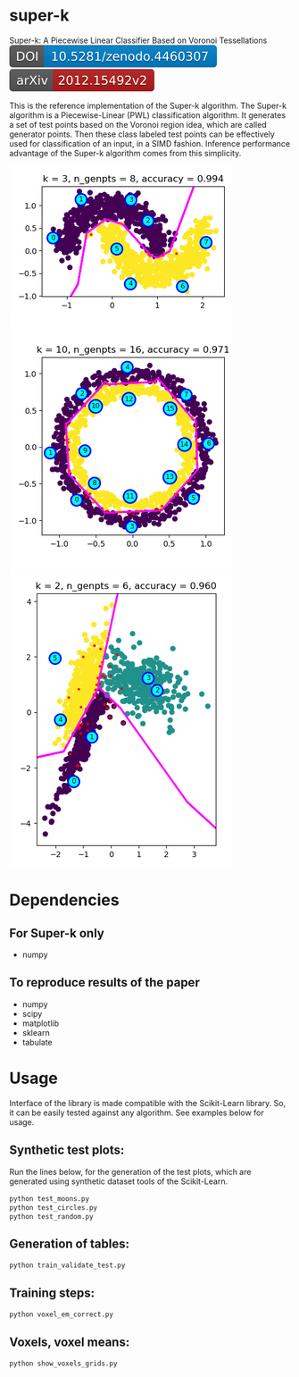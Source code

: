 # super-k
Super-k:  A Piecewise Linear Classifier Based on Voronoi Tessellations  
[![DOI](images/zenodo.4460307.svg)](https://doi.org/10.5281/zenodo.4460307)
[![arXiv](images/arXiv_2012.15492v2.svg)](https://arxiv.org/abs/2012.15492v2)

[comment]: # (arXiv.org non-official badge https://github.com/zsxoff/arxiv-badge)

This is the reference implementation of the Super-k algorithm. The Super-k
algorithm is a Piecewise-Linear (PWL) classification algorithm. It generates a
set of test points based on the Voronoi region idea, which are called generator points.
Then these class labeled test points can be effectively used for classification
of an input, in a SIMD fashion. Inference performance advantage of the Super-k
algorithm comes from this simplicity.

![Classification on 2 class moons](images/moons_1.png)
![Classification on 2 class circles](images/circles_1.png)
![Classification on 3 class random](images/random_1.png)

# Dependencies

## For Super-k only

- numpy

## To reproduce results of the paper

- numpy
- scipy
- matplotlib
- sklearn
- tabulate

# Usage

Interface of the library is made compatible with the Scikit-Learn library. So,
it can be easily tested against any algorithm. See examples below for usage.

## Synthetic test plots:

Run the lines below, for the generation of the test plots, which are generated
using synthetic dataset tools of the Scikit-Learn.

```
python test_moons.py
python test_circles.py
python test_random.py
```

## Generation of tables:

```
python train_validate_test.py
```

## Training steps:

```
python voxel_em_correct.py
```

## Voxels, voxel means:

```
python show_voxels_grids.py
```
